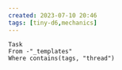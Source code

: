 ```yaml
---
created: 2023-07-10 20:46
tags: [tiny-d6,mechanics]
---
```

```dataview
Task
From -"_templates"
Where contains(tags, "thread")
```
